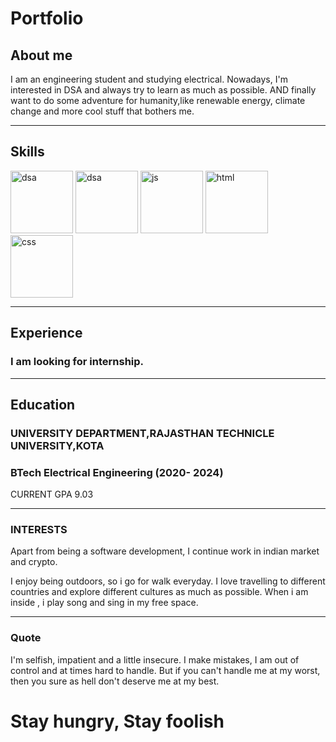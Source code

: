 # Portfolio
## About me
I am an engineering student and studying electrical. Nowadays, I'm interested in DSA and always try to learn as much as possible. AND finally want to do some adventure for humanity,like renewable energy, climate change and more cool stuff that bothers me.


---

## Skills

<p align='left'>
  <img src="https://o.remove.bg/downloads/8f7e5ffc-8aea-49ef-86ec-307fe89e6aba/image-removebg-preview.png" alt="dsa" width="100" height="100"/>
  <img src="https://o.remove.bg/downloads/5939fed9-8d5a-46da-98bf-94cf4bea927d/image-removebg-preview.png" alt="dsa" width="100" height="100"/>
  <img src='https://cdn.uconnectlabs.com/wp-content/uploads/sites/25/2020/04/J.png' height='100' width='auto' alt="js">
  <img src="https://upload.wikimedia.org/wikipedia/commons/thumb/6/61/HTML5_logo_and_wordmark.svg/2048px-HTML5_logo_and_wordmark.svg.png" alt="html" width="100" height="100">
  <img src='https://upload.wikimedia.org/wikipedia/commons/thumb/d/d5/CSS3_logo_and_wordmark.svg/1200px-CSS3_logo_and_wordmark.svg.png' alt="css" width="100" height="100">

</p>

---

## Experience

### I am looking for internship.

---

## Education

### **UNIVERSITY DEPARTMENT,RAJASTHAN TECHNICLE UNIVERSITY,KOTA**
### BTech Electrical Engineering (2020- 2024)
CURRENT GPA 9.03

---

### INTERESTS
Apart from being a software development, I continue work in indian market and crypto.

I enjoy being outdoors, so i go for walk everyday. I love travelling to different countries and explore different cultures as much as possible. When i am inside , i play song and sing in my free space.

---

### Quote
I'm selfish, impatient and a little insecure. I make mistakes,
I am out of control and at times hard to handle.
But if you can't handle me at my worst,
then you sure as hell don't deserve me at my best.
# Stay hungry, Stay foolish
